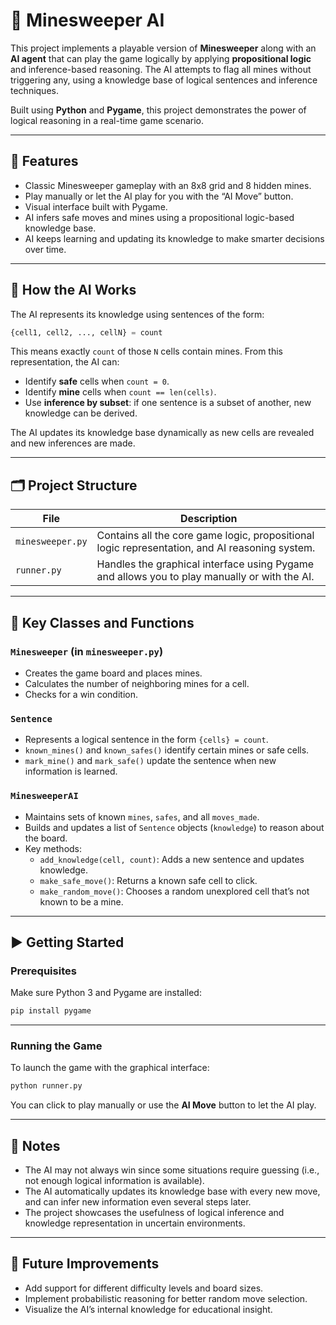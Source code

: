 
# 🧠 Minesweeper AI

This project implements a playable version of **Minesweeper** along with an **AI agent** that can play the game logically by applying **propositional logic** and inference-based reasoning. The AI attempts to flag all mines without triggering any, using a knowledge base of logical sentences and inference techniques.

Built using **Python** and **Pygame**, this project demonstrates the power of logical reasoning in a real-time game scenario.

---

## 🎯 Features

- Classic Minesweeper gameplay with an 8x8 grid and 8 hidden mines.
- Play manually or let the AI play for you with the “AI Move” button.
- Visual interface built with Pygame.
- AI infers safe moves and mines using a propositional logic-based knowledge base.
- AI keeps learning and updating its knowledge to make smarter decisions over time.

---

## 🧠 How the AI Works

The AI represents its knowledge using sentences of the form:

```python
{cell1, cell2, ..., cellN} = count
```

This means exactly `count` of those `N` cells contain mines. From this representation, the AI can:

- Identify **safe** cells when `count = 0`.
- Identify **mine** cells when `count == len(cells)`.
- Use **inference by subset**: if one sentence is a subset of another, new knowledge can be derived.

The AI updates its knowledge base dynamically as new cells are revealed and new inferences are made.

---

## 🗂️ Project Structure

| File           | Description |
|----------------|-------------|
| `minesweeper.py` | Contains all the core game logic, propositional logic representation, and AI reasoning system. |
| `runner.py`      | Handles the graphical interface using Pygame and allows you to play manually or with the AI. |

---

## 🔑 Key Classes and Functions

### `Minesweeper` (in `minesweeper.py`)
- Creates the game board and places mines.
- Calculates the number of neighboring mines for a cell.
- Checks for a win condition.

### `Sentence`
- Represents a logical sentence in the form `{cells} = count`.
- `known_mines()` and `known_safes()` identify certain mines or safe cells.
- `mark_mine()` and `mark_safe()` update the sentence when new information is learned.

### `MinesweeperAI`
- Maintains sets of known `mines`, `safes`, and all `moves_made`.
- Builds and updates a list of `Sentence` objects (`knowledge`) to reason about the board.
- Key methods:
  - `add_knowledge(cell, count)`: Adds a new sentence and updates knowledge.
  - `make_safe_move()`: Returns a known safe cell to click.
  - `make_random_move()`: Chooses a random unexplored cell that’s not known to be a mine.

---

## ▶️ Getting Started

### Prerequisites

Make sure Python 3 and Pygame are installed:

```bash
pip install pygame
```

---

### Running the Game

To launch the game with the graphical interface:

```bash
python runner.py
```

You can click to play manually or use the **AI Move** button to let the AI play.

---

## 📝 Notes

- The AI may not always win since some situations require guessing (i.e., not enough logical information is available).
- The AI automatically updates its knowledge base with every new move, and can infer new information even several steps later.
- The project showcases the usefulness of logical inference and knowledge representation in uncertain environments.

---

## 🚀 Future Improvements

- Add support for different difficulty levels and board sizes.
- Implement probabilistic reasoning for better random move selection.
- Visualize the AI’s internal knowledge for educational insight.
